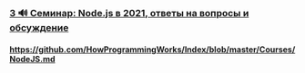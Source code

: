 ### [3 🔊 Семинар: Node.js в 2021, ответы на вопросы и обсуждение](https://www.youtube.com/watch?v=zYRDhxj0zhQ)

#### https://github.com/HowProgrammingWorks/Index/blob/master/Courses/NodeJS.md

